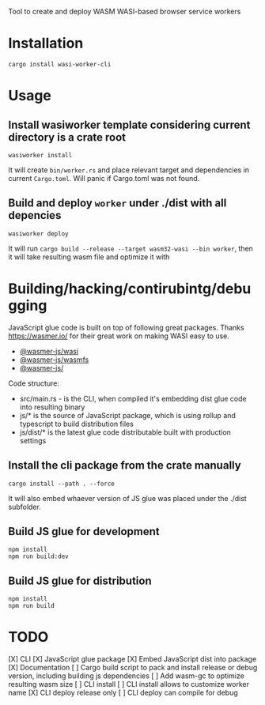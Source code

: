 Tool to create and deploy WASM WASI-based browser service workers

# Installation

```
cargo install wasi-worker-cli
```

# Usage

## Install wasiworker template considering current directory is a crate root

```
wasiworker install
```

It will create `bin/worker.rs` and place relevant target and dependencies in current `Cargo.toml`. Will panic if Cargo.toml was not found.

## Build and deploy `worker` under ./dist with all depencies

```
wasiworker deploy
```

It will run `cargo build --release --target wasm32-wasi --bin worker`, then it will take resulting wasm file and optimize it with


# Building/hacking/contirubintg/debugging

JavaScript glue code is built on top of following great packages. Thanks https://wasmer.io/ for their great work on making WASI easy to use.

 - [@wasmer-js/wasi](https://github.com/wasmerio/wasmer-js/tree/master/packages/wasi)
 - [@wasmer-js/wasmfs](https://github.com/wasmerio/wasmer-js/tree/master/packages/wasmfs)
 - [@wasmer-js/](https://github.com/wasmerio/wasmer-js/tree/master/packages/wasm-transformer)

Code structure:

 - src/main.rs - is the CLI, when compiled it's embedding dist glue code into resulting binary
 - js/* is the source of JavaScript package, which is using rollup and typescript to build distribution files
 - js/dist/* is the latest glue code distributable built with production settings

## Install the cli package from the crate manually

```
cargo install --path . --force
```

It will also embed whaever version of JS glue was placed under the ./dist subfolder.

## Build JS glue for development

```
npm install
npm run build:dev
```

## Build JS glue for distribution
```
npm install
npm run build
```

# TODO

 [X] CLI
 [X] JavaScript glue package
 [X] Embed JavaScript dist into package
 [X] Documentation
 [ ] Cargo build script to pack and install release or debug version, including building js dependencies
 [ ] Add wasm-gc to optimize resulting wasm size
 [ ] CLI install
 [ ] CLI install allows to customize worker name
 [X] CLI deploy release only
 [ ] CLI deploy can compile for debug
